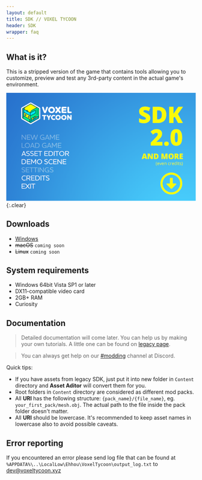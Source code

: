 ```yaml
---
layout: default
title: SDK // VOXEL TYCOON
header: SDK
wrapper: faq
---
```


<style>
a
</style>

## What is it?

This is a stripped version of the game that contains tools allowing you to customize, preview and test any 3rd-party content in the actual game's environment.

[![](/assets/sdk/sdk2.png)](/sdk#downloads){:.clear}

## Downloads

* [Windows](https://github.com/andrewpey/vtland/releases/download/test/VoxelTycoon.zip)
* ~~macOS~~ `coming soon`
* ~~Linux~~ `coming soon`

## System requirements

* Windows 64bit Vista SP1 or later
* DX11-compatible video card
* 2GB+ RAM
* Curiosity

## Documentation


> Detailed documentation will come later. You can help us by making your own tutorials. A little one can be found on [legacy page](/sdk_legacy).

> You can always get help on our [#modding](https://discord.gg/dXBmWRr) channel at Discord.

Quick tips:

* If you have assets from legacy SDK, just put it into new folder in `Content` directory and **Asset Aditor** will convert them for you.
* Root folders in `Content` directory are considered as different mod packs.
* All **URI** has the following structure: `{pack_name}/{file_name}`, eg. `your_first_pack/mesh.obj`. The actual path to the file inside the pack folder doesn't matter.
* All **URI** should be lowercase. It's recommended to keep asset names in lowercase also to avoid possible caveats.

## Error reporting

If you encountered an error please send log file that can be found at `%APPDATA%\..\LocalLow\Ehhou\VoxelTycoon\output_log.txt` to [dev@voxeltycoon.xyz](dev@voxeltycoon.xyz)